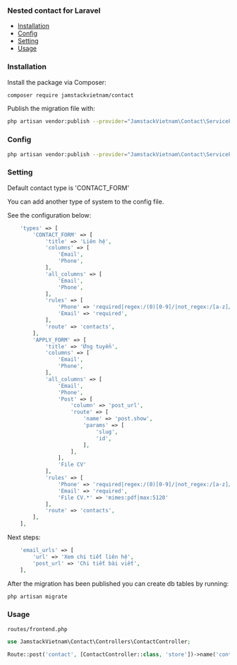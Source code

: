 ### Nested contact for Laravel

- [Installation](#installation)
- [Config](#config)
- [Setting](#setting)
- [Usage](#usage)

### Installation

Install the package via Composer:

```bash
composer require jamstackvietnam/contact
```

Publish the migration file with:

```bash
php artisan vendor:publish --provider="JamstackVietnam\Contact\ServiceProvider" --tag="migrations"
```

### Config

```bash
php artisan vendor:publish --provider="JamstackVietnam\Contact\ServiceProvider" --tag="config"
```

### Setting
Default contact type is 'CONTACT_FORM'

You can add another type of system to the config file.

See the configuration below:

```php
    'types' => [
        'CONTACT_FORM' => [
            'title' => 'Liên hệ',
            'columns' => [
                'Email',
                'Phone',
            ],
            'all_columns' => [
                'Email',
                'Phone',
            ],
            'rules' => [
                'Phone' => 'required|regex:/(0)[0-9]/|not_regex:/[a-z]/|min:9|max:12',
                'Email' => 'required',
            ],
            'route' => 'contacts',
        ],
        'APPLY_FORM' => [
            'title' => 'Ứng tuyển',
            'columns' => [
                'Email',
                'Phone',
            ],
            'all_columns' => [
                'Email',
                'Phone',
                'Post' => [
                    'column' => 'post_url',
                    'route' => [
                        'name' => 'post.show',
                        'params' => [
                            'slug',
                            'id',
                        ],
                    ],
                ],
                'File CV'
            ],
            'rules' => [
                'Phone' => 'required|regex:/(0)[0-9]/|not_regex:/[a-z]/|min:9|max:12',
                'Email' => 'required',
                'File CV.*' => 'mimes:pdf|max:5120'
            ],
            'route' => 'contacts',
        ],
    ],
```

Next steps:

```php
    'email_urls' => [
        'url' => 'Xem chi tiết liên hệ',
        'post_url' => 'Chi tiết bài viết',
    ],
```

After the migration has been published you can create db tables by running:

```bash
php artisan migrate
```

### Usage


`routes/frontend.php`
```php
use JamstackVietnam\Contact\Controllers\ContactController;

Route::post('contact', [ContactController::class, 'store'])->name('contact.store');
```
